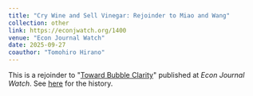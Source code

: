 ```yaml
---
title: "Cry Wine and Sell Vinegar: Rejoinder to Miao and Wang"
collection: other
link: https://econjwatch.org/1400
venue: "Econ Journal Watch"
date: 2025-09-27
coauthor: "Tomohiro Hirano"
---
```


This is a rejoinder to "[Toward Bubble Clarity](https://econjwatch.org/1384)" published at *Econ Journal Watch*. See [here](https://alexisakira.github.io/publications/2025-EJW) for the history.
